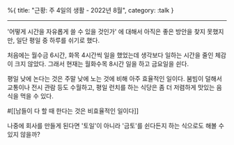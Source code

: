 %{
title: "근황: 주 4일의 생활 - 2022년 8월",
category: :talk
}

---

'어떻게 시간을 자유롭게 쓸 수 있을 것인가' 에 대해서 아직은 좋은 방안을 찾지 못했지만, 일단 평일 중 하루를 쉬기로 했다.

처음에는 월수금 6시간, 화목 4시간씩 일을 했었는데 생각보다 일하는 시간을 줄인 체감이 크지 않았다.
그래서 현재는 월화수목 8시간 일을 하고 금요일을 쉰다.

평일 낮에 논다는 것은 주말 낮에 노는 것에 비해 아주 효율적인 일이다. 붐빔이 덜해서 교통이나 전시 관람 등도 수월하고, 평일 런치를 하는 식당은 좀 더 저렴하게 맛있는 음식을 먹을 수 있다.

#[[남들이 다 할 때 한다는 것은 비효율적인 일이다]]

나중에 회사를 만들게 된다면 '토일'이 아니라 '금토'를 쉰다든지 하는 식으로도 해볼 수 있지 않을까?
